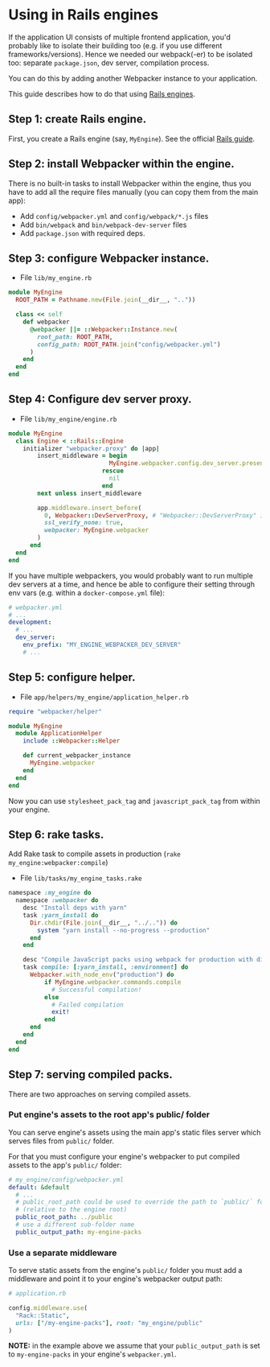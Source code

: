 # Using in Rails engines

If the application UI consists of multiple frontend application, you'd probably like to isolate their building too (e.g. if you use different frameworks/versions). Hence we needed our webpack(-er) to be isolated too: separate `package.json`, dev server, compilation process.

You can do this by adding another Webpacker instance to your application.

This guide describes how to do that using [Rails engines](https://guides.rubyonrails.org/engines.html).


## Step 1: create Rails engine.

First, you create a Rails engine (say, `MyEngine`). See the official [Rails guide](https://guides.rubyonrails.org/engines.html).

## Step 2: install Webpacker within the engine.

There is no built-in tasks to install Webpacker within the engine, thus you have to add all the require files manually (you can copy them from the main app):
- Add `config/webpacker.yml` and `config/webpack/*.js` files
- Add `bin/webpack` and `bin/webpack-dev-server` files
- Add `package.json` with required deps.


## Step 3: configure Webpacker instance.

- File `lib/my_engine.rb`

```ruby
module MyEngine
  ROOT_PATH = Pathname.new(File.join(__dir__, ".."))

  class << self
    def webpacker
      @webpacker ||= ::Webpacker::Instance.new(
        root_path: ROOT_PATH,
        config_path: ROOT_PATH.join("config/webpacker.yml")
      )
    end
  end
end
```

## Step 4: Configure dev server proxy.

- File `lib/my_engine/engine.rb`

```ruby
module MyEngine
  class Engine < ::Rails::Engine
    initializer "webpacker.proxy" do |app|
        insert_middleware = begin
                            MyEngine.webpacker.config.dev_server.present?
                          rescue
                            nil
                          end
        next unless insert_middleware

        app.middleware.insert_before(
          0, Webpacker::DevServerProxy, # "Webpacker::DevServerProxy" if Rails version < 5
          ssl_verify_none: true,
          webpacker: MyEngine.webpacker
        )
      end
  end
end
```

If you have multiple webpackers, you would probably want to run multiple dev servers at a time, and hence be able to configure their setting through env vars (e.g. within a `docker-compose.yml` file):

```yml
# webpacker.yml
# ...
development:
  # ...
  dev_server:
    env_prefix: "MY_ENGINE_WEBPACKER_DEV_SERVER"
    # ...
```

## Step 5: configure helper.

- File `app/helpers/my_engine/application_helper.rb`

```ruby
require "webpacker/helper"

module MyEngine
  module ApplicationHelper
    include ::Webpacker::Helper

    def current_webpacker_instance
      MyEngine.webpacker
    end
  end
end
```

Now you can use `stylesheet_pack_tag` and `javascript_pack_tag` from within your engine.

## Step 6: rake tasks.

Add Rake task to compile assets in production (`rake my_engine:webpacker:compile`)

- File `lib/tasks/my_engine_tasks.rake`

```ruby
namespace :my_engine do
  namespace :webpacker do
    desc "Install deps with yarn"
    task :yarn_install do
      Dir.chdir(File.join(__dir__, "../..")) do
        system "yarn install --no-progress --production"
      end
    end

    desc "Compile JavaScript packs using webpack for production with digests"
    task compile: [:yarn_install, :environment] do
      Webpacker.with_node_env("production") do
          if MyEngine.webpacker.commands.compile
            # Successful compilation!
          else
            # Failed compilation
            exit!
          end
      end
    end
  end
end
```

## Step 7: serving compiled packs.

There are two approaches on serving compiled assets.

### Put engine's assets to the root app's public/ folder

You can serve engine's assets using the main app's static files server which serves files from `public/` folder.

For that you must configure your engine's webpacker to put compiled assets to the app's `public/` folder:

```yml
# my_engine/config/webpacker.yml
default: &default
  # ...
  # public_root_path could be used to override the path to `public/` folder
  # (relative to the engine root)
  public_root_path: ../public
  # use a different sub-folder name
  public_output_path: my-engine-packs
```

### Use a separate middleware

To serve static assets from the engine's `public/` folder you must add a middleware and point it to your engine's webpacker output path:

```ruby
# application.rb

config.middleware.use(
  "Rack::Static",
  urls: ["/my-engine-packs"], root: "my_engine/public"
)
```

**NOTE:** in the example above we assume that your `public_output_path` is set to `my-engine-packs` in your engine's `webpacker.yml`.
